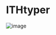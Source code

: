 # ITHtyper
![image](https://github.com/ZhoulabCPH/ITHtyper/assets/143063392/5d791a48-bca6-4424-8c57-d12b002d0fe2)
